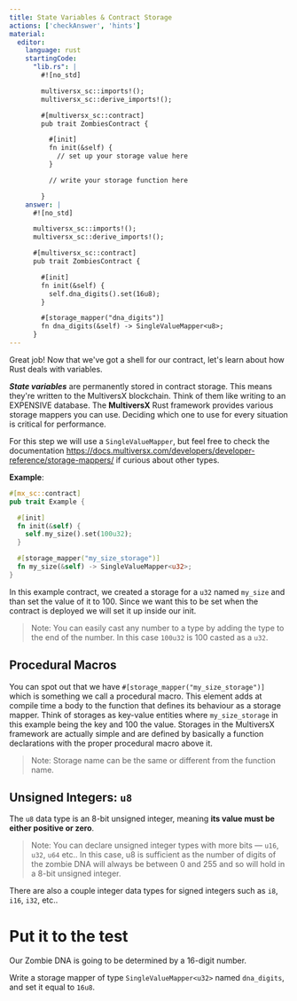 ```yaml
---
title: State Variables & Contract Storage
actions: ['checkAnswer', 'hints']
material:
  editor:
    language: rust
    startingCode:
      "lib.rs": |
        #![no_std]

        multiversx_sc::imports!();
        multiversx_sc::derive_imports!();

        #[multiversx_sc::contract]
        pub trait ZombiesContract {

          #[init]
          fn init(&self) {
            // set up your storage value here
          }

          // write your storage function here

        }      
    answer: |
      #![no_std]

      multiversx_sc::imports!();
      multiversx_sc::derive_imports!();

      #[multiversx_sc::contract]
      pub trait ZombiesContract {

        #[init]
        fn init(&self) {
          self.dna_digits().set(16u8);
        }

        #[storage_mapper("dna_digits")]
        fn dna_digits(&self) -> SingleValueMapper<u8>;
      }
---
```


Great job! Now that we've got a shell for our contract, let's learn about how Rust deals with variables.

**_State variables_** are permanently stored in contract storage. This means they're written to the MultiversX blockchain. Think of them like writing to an EXPENSIVE database. The **MultiversX** Rust framework provides various storage mappers you can use. Deciding which one to use for every situation is critical for performance.

For this step we will use a `SingleValueMapper`, but feel free to check the documentation https://docs.multiversx.com/developers/developer-reference/storage-mappers/ if curious about other types. 

**Example**:
```rust
#[mx_sc::contract]
pub trait Example {

  #[init]
  fn init(&self) {
    self.my_size().set(100u32);
  }

  #[storage_mapper("my_size_storage")]
  fn my_size(&self) -> SingleValueMapper<u32>;
}
```

In this example contract, we created a storage for a `u32` named `my_size` and than set the value of it to 100. Since we want this to be set when the contract is deployed we will set it up inside our init.

> Note: You can easily cast any number to a type by adding the type to the end of the number. In this case `100u32` is 100 casted as a `u32`.


## Procedural Macros

You can spot out that we have `#[storage_mapper("my_size_storage")]` which is something we call a procedural macro. This element adds at compile time a body to the function that defines its behaviour as a storage mapper. Think of storages as key-value entities where `my_size_storage` in this example being the key and 100 the value. Storages in the MultiversX framework are actually simple and are defined by basically a function declarations with the proper procedural macro above it.

> Note: Storage name can be the same or different from the function name.

## Unsigned Integers: `u8`

The `u8` data type is an 8-bit unsigned integer, meaning **its value must be either positive or zero**. 

> Note: You can declare unsigned integer types with more bits — `u16`, `u32`, `u64` etc.. In this case, u8 is sufficient as the number of digits of the zombie DNA will always be between 0 and 255 and so will hold in a 8-bit unsigned integer.

There are also a couple integer data types for signed integers such as `i8`, `i16`, `i32`, etc..

# Put it to the test

Our Zombie DNA is going to be determined by a 16-digit number.

Write a storage mapper of type `SingleValueMapper<u32>` named `dna_digits`, and set it equal to `16u8`.
